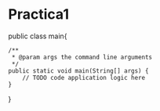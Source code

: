 # Practica1
public class main{

    /**
     * @param args the command line arguments
     */
    public static void main(String[] args) {
        // TODO code application logic here
    }
    
}
